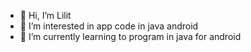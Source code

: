- 👋 Hi, I’m Lilit
- 👀 I’m interested in app code in java android
- 🌱 I’m currently learning  to program in java for android

<!---
AndreasyanL/AndreasyanL is a ✨ special ✨ repository because its `README.md` (this file) appears on your GitHub profile.
You can click the Preview link to take a look at your changes.
--->
